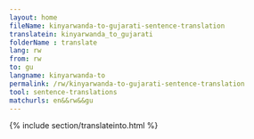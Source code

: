 ```yaml
---
layout: home
fileName: kinyarwanda-to-gujarati-sentence-translation
translatein: kinyarwanda_to_gujarati
folderName : translate
lang: rw
from: rw
to: gu
langname: kinyarwanda-to
permalink: /rw/kinyarwanda-to-gujarati-sentence-translation
tool: sentence-translations
matchurls: en&&rw&&gu
---
```

{% include section/translateinto.html %}
